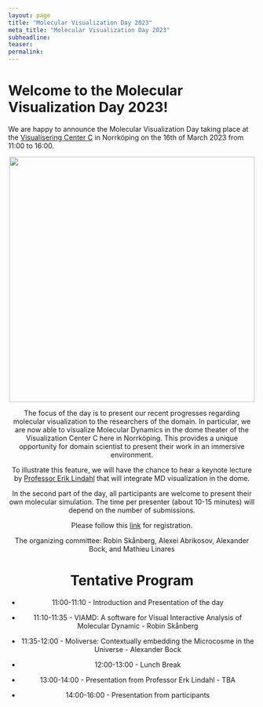 ```yaml
---
layout: page
title: "Molecular Visualization Day 2023"
meta_title: "Molecular Visualization Day 2023"
subheadline: 
teaser: 
permalink:
---
```


# Welcome to the Molecular Visualization Day 2023!

We are happy to announce the Molecular Visualization Day taking place at the [Visualisering Center C](https://visualiseringscenter.se/en) in Norrköping on the 16th of March 2023 from 11:00 to 16:00.

<center><img src="https://user-images.githubusercontent.com/38646069/213687592-a275fa4f-9107-4685-a663-fe602ddf6d9b.jpg"  width="500"><center>

The focus of the day is to present our recent progresses regarding molecular visualization to the researchers of the domain. In particular, we are now able to visualize Molecular Dynamics in the dome theater of the Visualization Center C here in Norrköping. This provides a unique opportunity for domain scientist to present their work in an immersive environment. 
  
To illustrate this feature, we will have the chance to hear a keynote lecture by [Professor Erik Lindahl](https://www.scilifelab.se/researchers/erik-lindahl/) that will integrate MD visualization in the dome.
  
In the second part of the day, all participants are welcome to present their own molecular simulation. The time per presenter (about 10-15 minutes) will depend on the number of submissions.
  
Please follow this [link](https://forms.gle/2KqNizfB1LGNxtx97) for registration.
  
The organizing committee: Robin Skånberg, Alexei Abrikosov, Alexander Bock, and Mathieu Linares 
  
# Tentative Program
  * 11:00-11:10 - Introduction and Presentation of the day
  * 11:10-11:35 - VIAMD: A software for Visual Interactive Analysis of Molecular Dynamic - Robin Skånberg
  * 11:35-12:00 - Moliverse: Contextually embedding the Microcosme in the Universe - Alexander Bock
  
  * 12:00-13:00 - Lunch Break
  
  * 13:00-14:00 - Presentation from Professor Erk Lindahl - TBA
  * 14:00-16:00 - Presentation from participants

